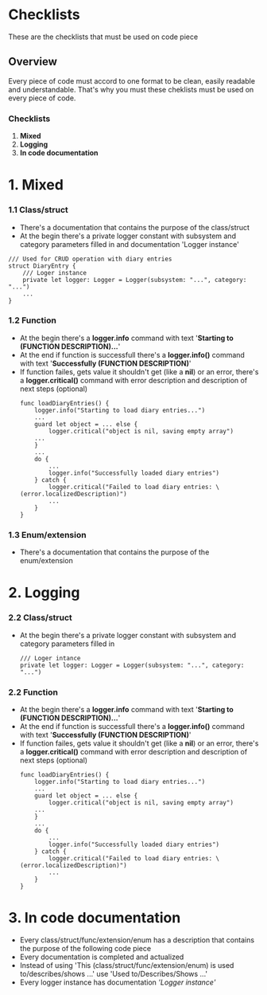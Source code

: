 # Checklists
These are the checklists that must be used on code piece

## Overview
Every piece of code must accord to one format to be clean, easily readable and understandable. That's why you must these cheklists must be used on every piece of code.

### Checklists
1. __Mixed__
2. __Logging__
3. __In code documentation__

# 1. Mixed
### 1.1 Class/struct
* There's a documentation that contains the purpose of the class/struct
* At the begin there's a private logger constant with subsystem and category parameters filled in and documentation 'Logger instance'
```
/// Used for CRUD operation with diary entries
struct DiaryEntry {
    /// Loger instance
    private let logger: Logger = Logger(subsystem: "...", category: "...")
    ...
}
```

### 1.2 Function
* At the begin there's a __logger.info__ command with text '**Starting to (FUNCTION DESCRIPTION)...**' 
* At the end if function is successfull there's a __logger.info()__ command with text '**Successfully (FUNCTION DESCRIPTION)**'
* If function failes, gets value it shouldn't get (like a **nil**) or an error, there's a __logger.critical()__ command with error description and description of next steps (optional)
    ```
    func loadDiaryEntries() {
        logger.info("Starting to load diary entries...")
        ...
        guard let object = ... else {
            logger.critical("object is nil, saving empty array")
        ...
        }
        ...
        do {
            ...
            logger.info("Successfully loaded diary entries")
        } catch {
            logger.critical("Failed to load diary entries: \(error.localizedDescription)")
            ...
        }
    }
    ```

### 1.3 Enum/extension
* There's a documentation that contains the purpose of the enum/extension

# 2. Logging
### 2.2 Class/struct
* At the begin there's a private logger constant with subsystem and category parameters filled in
    ```
    /// Loger intance
    private let logger: Logger = Logger(subsystem: "...", category: "...")
    ```

### 2.2 Function
* At the begin there's a __logger.info__ command with text '**Starting to (FUNCTION DESCRIPTION)...**' 
* At the end if function is successfull there's a __logger.info()__ command with text '**Successfully (FUNCTION DESCRIPTION)**'
* If function failes, gets value it shouldn't get (like a **nil**) or an error, there's a __logger.critical()__ command with error description and description of next steps (optional)
    ```
    func loadDiaryEntries() {
        logger.info("Starting to load diary entries...")
        ...
        guard let object = ... else {
            logger.critical("object is nil, saving empty array")
        ...
        }
        ...
        do {
            ...
            logger.info("Successfully loaded diary entries")
        } catch {
            logger.critical("Failed to load diary entries: \(error.localizedDescription)")
            ...
        }
    }
    ```

# 3. In code documentation
<!--### 3.1 Class/struct-->
* Every class/struct/func/extension/enum has a description that contains the  purpose of the following code piece
* Every documentation is completed and actualized
* Instead of using 'This (class/struct/func/extension/enum) is used to/describes/shows ...' use 'Used to/Describes/Shows ...'
* Every logger instance has documentation *'Logger instance'*

